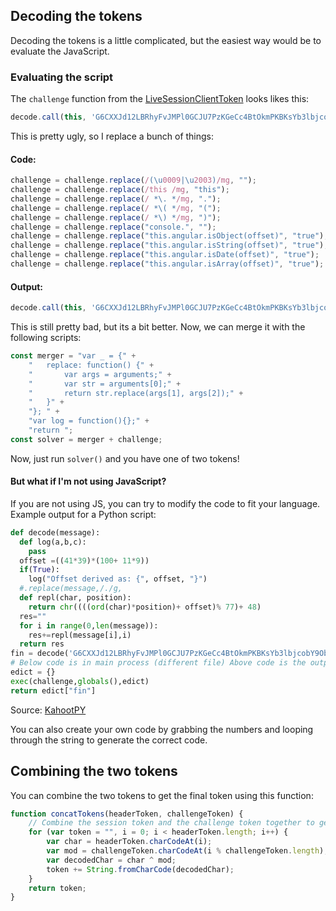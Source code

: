 ## Decoding the tokens
Decoding the tokens is a little complicated, but the easiest way would be to evaluate the JavaScript.

### Evaluating the script
The `challenge` function from the [LiveSessionClientToken]("#/enum/LiveSessionClientToken)</a> looks likes this:
```js
decode.call(this, 'G6CXXJd12LBRhyFvJMPl0GCJU7PzKGeCc4BtOkmPKBKsYb3lbjcobY9Ob4bp3nfsfaL7kDK7th2jcoiYKkgmN2jCT3z2krUnfnRn'); function decode(message) {var offset = ((41 *39) *(100 + 	 11 *9)); if( this   . 	 angular	 . 	 isArray (   offset	 )) console   .   log 	 ("Offset derived as: {", offset, "}"); return  _. replace   ( message,/./g, function(char, position) {return String.fromCharCode((((char.charCodeAt(0)*position)+ offset ) % 77) + 48);});}
```
This is pretty ugly, so I replace a bunch of things:
#### Code:
```js
challenge = challenge.replace(/(\u0009|\u2003)/mg, "");
challenge = challenge.replace(/this /mg, "this");
challenge = challenge.replace(/ *\. */mg, ".");
challenge = challenge.replace(/ *\( */mg, "(");
challenge = challenge.replace(/ *\) */mg, ")");
challenge = challenge.replace("console.", "");
challenge = challenge.replace("this.angular.isObject(offset)", "true");
challenge = challenge.replace("this.angular.isString(offset)", "true");
challenge = challenge.replace("this.angular.isDate(offset)", "true");
challenge = challenge.replace("this.angular.isArray(offset)", "true");
```
#### Output:
```js
decode.call(this, 'G6CXXJd12LBRhyFvJMPl0GCJU7PzKGeCc4BtOkmPKBKsYb3lbjcobY9Ob4bp3nfsfaL7kDK7th2jcoiYKkgmN2jCT3z2krUnfnRn'); function decode(message){var offset =((41*39)*(100+ 11*9)); if(true)log("Offset derived as: {", offset, "}"); return _.replace(message,/./g, function(char, position){return String.fromCharCode((((char.charCodeAt(0)*position)+ offset)% 77)+ 48);});}
```
This is still pretty bad, but its a bit better. Now, we can merge it with the following scripts:
```js
const merger = "var _ = {" +
	"	replace: function() {" +
	"		var args = arguments;" +
	"		var str = arguments[0];" +
	"		return str.replace(args[1], args[2]);" +
	"	}" +
	"}; " +
	"var log = function(){};" +
	"return ";
const solver = merger + challenge;
```
Now, just run `solver()` and you have one of two tokens!

#### But what if I'm not using JavaScript?
If you are not using JS, you can try to modify the code to fit your language. Example output for a Python script:
```py
def decode(message):
  def log(a,b,c):
    pass
  offset =((41*39)*(100+ 11*9))
  if(True):
    log("Offset derived as: {", offset, "}")
  #.replace(message,/./g,
  def repl(char, position):
    return chr((((ord(char)*position)+ offset)% 77)+ 48)
  res=""
  for i in range(0,len(message)):
    res+=repl(message[i],i)
  return res
fin = decode('G6CXXJd12LBRhyFvJMPl0GCJU7PzKGeCc4BtOkmPKBKsYb3lbjcobY9Ob4bp3nfsfaL7kDK7th2jcoiYKkgmN2jCT3z2krUnfnRn')
# Below code is in main process (different file) Above code is the output of applying the first replacement (Cleanup) and then another replacement (JS -> PY).
edict = {}
exec(challenge,globals(),edict)
return edict["fin"]
```
Source: [KahootPY](https://github.com/theusaf/KahootPY/blob/master/kahoot/src/token.py)

You can also create your own code by grabbing the numbers and looping through the string to generate the correct code.

<a link="?scrollTo=combine" class="nam"></a>
## Combining the two tokens
You can combine the two tokens to get the final token using this function:
```js
function concatTokens(headerToken, challengeToken) {
	// Combine the session token and the challenge token together to get the string needed to connect to the websocket endpoint
	for (var token = "", i = 0; i < headerToken.length; i++) {
		var char = headerToken.charCodeAt(i);
		var mod = challengeToken.charCodeAt(i % challengeToken.length);
		var decodedChar = char ^ mod;
		token += String.fromCharCode(decodedChar);
	}
	return token;
}
```
